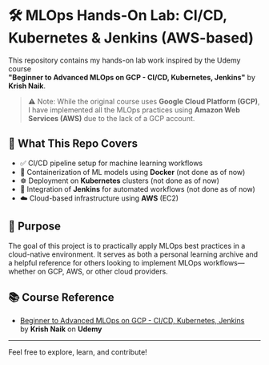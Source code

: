 # 🛠️ MLOps Hands-On Lab: CI/CD, Kubernetes & Jenkins (AWS-based)

This repository contains my hands-on lab work inspired by the Udemy course  
**"Beginner to Advanced MLOps on GCP - CI/CD, Kubernetes, Jenkins"** by **Krish Naik**.

> ⚠️ Note: While the original course uses **Google Cloud Platform (GCP)**, I have implemented all the MLOps practices using **Amazon Web Services (AWS)** due to the lack of a GCP account.

## 🚀 What This Repo Covers

- ✅ CI/CD pipeline setup for machine learning workflows  
- 🐳 Containerization of ML models using **Docker**     (not done as of now)
- ☸️ Deployment on **Kubernetes** clusters              (not done as of now)
- 🔧 Integration of **Jenkins** for automated workflows (not done as of now) 
- ☁️ Cloud-based infrastructure using **AWS** (EC2)

## 🎯 Purpose

The goal of this project is to practically apply MLOps best practices in a cloud-native environment. It serves as both a personal learning archive and a helpful reference for others looking to implement MLOps workflows—whether on GCP, AWS, or other cloud providers.

## 📚 Course Reference

- [Beginner to Advanced MLOps on GCP - CI/CD, Kubernetes, Jenkins](https://www.udemy.com/course/beginner-to-advanced-mlops-on-gcp-cicd-kubernetes-jenkins/)  
  by **Krish Naik** on **Udemy**

---

Feel free to explore, learn, and contribute!
